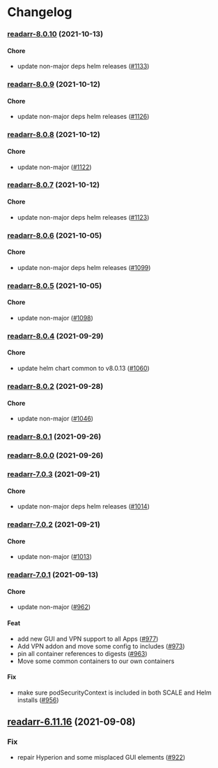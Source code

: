 # Changelog<br>


<a name="readarr-8.0.10"></a>
### [readarr-8.0.10](https://github.com/truecharts/apps/compare/readarr-8.0.9...readarr-8.0.10) (2021-10-13)

#### Chore

* update non-major deps helm releases ([#1133](https://github.com/truecharts/apps/issues/1133))



<a name="readarr-8.0.9"></a>
### [readarr-8.0.9](https://github.com/truecharts/apps/compare/readarr-8.0.8...readarr-8.0.9) (2021-10-12)

#### Chore

* update non-major deps helm releases ([#1126](https://github.com/truecharts/apps/issues/1126))



<a name="readarr-8.0.8"></a>
### [readarr-8.0.8](https://github.com/truecharts/apps/compare/readarr-8.0.7...readarr-8.0.8) (2021-10-12)

#### Chore

* update non-major ([#1122](https://github.com/truecharts/apps/issues/1122))



<a name="readarr-8.0.7"></a>
### [readarr-8.0.7](https://github.com/truecharts/apps/compare/readarr-8.0.6...readarr-8.0.7) (2021-10-12)

#### Chore

* update non-major deps helm releases ([#1123](https://github.com/truecharts/apps/issues/1123))



<a name="readarr-8.0.6"></a>
### [readarr-8.0.6](https://github.com/truecharts/apps/compare/readarr-8.0.5...readarr-8.0.6) (2021-10-05)

#### Chore

* update non-major deps helm releases ([#1099](https://github.com/truecharts/apps/issues/1099))



<a name="readarr-8.0.5"></a>
### [readarr-8.0.5](https://github.com/truecharts/apps/compare/readarr-8.0.4...readarr-8.0.5) (2021-10-05)

#### Chore

* update non-major ([#1098](https://github.com/truecharts/apps/issues/1098))



<a name="readarr-8.0.4"></a>
### [readarr-8.0.4](https://github.com/truecharts/apps/compare/readarr-8.0.3...readarr-8.0.4) (2021-09-29)

#### Chore

* update helm chart common to v8.0.13 ([#1060](https://github.com/truecharts/apps/issues/1060))



<a name="readarr-8.0.2"></a>
### [readarr-8.0.2](https://github.com/truecharts/apps/compare/readarr-8.0.1...readarr-8.0.2) (2021-09-28)

#### Chore

* update non-major ([#1046](https://github.com/truecharts/apps/issues/1046))



<a name="readarr-8.0.1"></a>
### [readarr-8.0.1](https://github.com/truecharts/apps/compare/readarr-8.0.0...readarr-8.0.1) (2021-09-26)



<a name="readarr-8.0.0"></a>
### [readarr-8.0.0](https://github.com/truecharts/apps/compare/readarr-7.0.3...readarr-8.0.0) (2021-09-26)



<a name="readarr-7.0.3"></a>
### [readarr-7.0.3](https://github.com/truecharts/apps/compare/readarr-7.0.2...readarr-7.0.3) (2021-09-21)

#### Chore

* update non-major deps helm releases ([#1014](https://github.com/truecharts/apps/issues/1014))



<a name="readarr-7.0.2"></a>
### [readarr-7.0.2](https://github.com/truecharts/apps/compare/readarr-7.0.1...readarr-7.0.2) (2021-09-21)

#### Chore

* update non-major ([#1013](https://github.com/truecharts/apps/issues/1013))



<a name="readarr-7.0.1"></a>
### [readarr-7.0.1](https://github.com/truecharts/apps/compare/readarr-6.11.16...readarr-7.0.1) (2021-09-13)

#### Chore

* update non-major ([#962](https://github.com/truecharts/apps/issues/962))

#### Feat

* add new GUI and VPN support to all Apps ([#977](https://github.com/truecharts/apps/issues/977))
* Add VPN addon and move some config to includes ([#973](https://github.com/truecharts/apps/issues/973))
* pin all container references to digests ([#963](https://github.com/truecharts/apps/issues/963))
* Move some common containers to our own containers

#### Fix

* make sure podSecurityContext is included in both SCALE and Helm installs ([#956](https://github.com/truecharts/apps/issues/956))

<a name="readarr-6.11.16"></a>
## [readarr-6.11.16](https://github.com/truecharts/apps/compare/readarr-6.11.15...readarr-6.11.16) (2021-09-08)

### Fix

* repair Hyperion and some misplaced GUI elements ([#922](https://github.com/truecharts/apps/issues/922))
